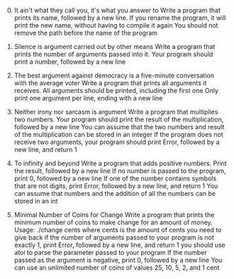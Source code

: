 0. It ain't what they call you, it's what you answer to
	Write a program that prints its name, followed by a new line.
		If you rename the program, it will print the new name, without having to compile it again
		You should not remove the path before the name of the program

1. Silence is argument carried out by other means
	Write a program that prints the number of arguments passed into it.
		Your program should print a number, followed by a new line

2. The best argument against democracy is a five-minute conversation with the average voter
	Write a program that prints all arguments it receives.
		All arguments should be printed, including the first one
		Only print one argument per line, ending with a new line

3. Neither irony nor sarcasm is argument
	Write a program that multiplies two numbers.
		Your program should print the result of the multiplication, followed by a new line
		You can assume that the two numbers and result of the multiplication can be stored in an integer
		If the program does not receive two arguments, your program should print Error, followed by a new line, 		and return 1

4. To infinity and beyond
	Write a program that adds positive numbers.
		Print the result, followed by a new line
		If no number is passed to the program, print 0, followed by a new line
		If one of the number contains symbols that are not digits, print Error, followed by a new line, and 
		return 1
		You can assume that numbers and the addition of all the numbers can be stored in an int

5. Minimal Number of Coins for Change
	Write a program that prints the minimum number of coins to make change for an amount of money.
		Usage: ./change cents
		where cents is the amount of cents you need to give back
		if the number of arguments passed to your program is not exactly 1, print Error, followed by a new line,		and return 1
		you should use atoi to parse the parameter passed to your program
		If the number passed as the argument is negative, print 0, followed by a new line
		You can use an unlimited number of coins of values 25, 10, 5, 2, and 1 cent
